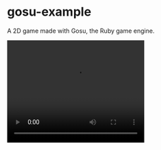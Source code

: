 # gosu-example

A 2D game made with Gosu, the Ruby game engine.

<video width="320" height="240" controls>
  <source src="https://i.imgur.com/RwZSJAH.mp4" type="video/mp4">
</video>
